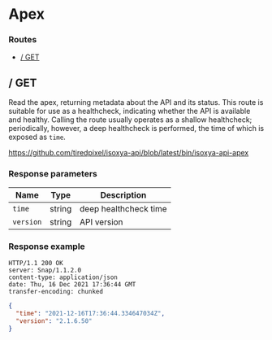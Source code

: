 # Apex

### Routes

- [/ GET](#-get)


## / GET

Read the apex, returning metadata about the API and its status. This route is suitable for use as a healthcheck, indicating whether the API is available and healthy. Calling the route usually operates as a shallow healthcheck; periodically, however, a deep healthcheck is performed, the time of which is exposed as `time`.

https://github.com/tiredpixel/isoxya-api/blob/latest/bin/isoxya-api-apex  

### Response parameters

| Name      | Type   | Description           |
|-----------|--------|-----------------------|
| `time`    | string | deep healthcheck time |
| `version` | string | API version           |

### Response example

```http
HTTP/1.1 200 OK
server: Snap/1.1.2.0
content-type: application/json
date: Thu, 16 Dec 2021 17:36:44 GMT
transfer-encoding: chunked
```

```json
{
  "time": "2021-12-16T17:36:44.334647034Z",
  "version": "2.1.6.50"
}
```
